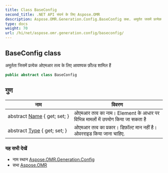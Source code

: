 ```yaml
---
title: Class BaseConfig
second_title: .NET API संदर्भ के लिए Aspose.OMR
description: Aspose.OMR.Generation.Config.BaseConfig कक्ष. अमूर्तत जसमें प्रत्येक ओएमआर तत्व के लए आवश्यक फ़ल्ड शमल हैं
type: docs
weight: 70
url: /hi/net/aspose.omr.generation.config/baseconfig/
---
```

## BaseConfig class

अमूर्तता जिसमें प्रत्येक ओएमआर तत्व के लिए आवश्यक फ़ील्ड शामिल हैं

```csharp
public abstract class BaseConfig
```

## गुण

| नाम | विवरण |
| --- | --- |
| abstract [Name](../../aspose.omr.generation.config/baseconfig/name/) { get; set; } | ओएमआर तत्व का नाम। Element के आधार पर विभिन्न मामलों में उपयोग किया जा सकता है |
| abstract [Type](../../aspose.omr.generation.config/baseconfig/type/) { get; set; } | ओएमआर तत्व का प्रकार। डिफ़ॉल्ट मान नहीं है। ओवरराइड किया जाना चाहिए. |

### यह सभी देखें

* नाम स्थान [Aspose.OMR.Generation.Config](../../aspose.omr.generation.config/)
* सभा [Aspose.OMR](../../)


